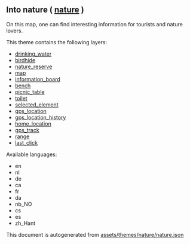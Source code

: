 [//]: # (WARNING: this file is automatically generated. Please find the sources at the bottom and edit those sources)

 Into nature ( [nature](https://mapcomplete.osm.be/nature) ) 
-------------------------------------------------------------



On this map, one can find interesting information for tourists and nature lovers.

This theme contains the following layers:



  - [drinking_water](../Layers/drinking_water.md)
  - [birdhide](../Layers/birdhide.md)
  - [nature_reserve](../Layers/nature_reserve.md)
  - [map](../Layers/map.md)
  - [information_board](../Layers/information_board.md)
  - [bench](../Layers/bench.md)
  - [picnic_table](../Layers/picnic_table.md)
  - [toilet](../Layers/toilet.md)
  - [selected_element](../Layers/selected_element.md)
  - [gps_location](../Layers/gps_location.md)
  - [gps_location_history](../Layers/gps_location_history.md)
  - [home_location](../Layers/home_location.md)
  - [gps_track](../Layers/gps_track.md)
  - [range](../Layers/range.md)
  - [last_click](../Layers/last_click.md)


Available languages:



  - en
  - nl
  - de
  - ca
  - fr
  - da
  - nb_NO
  - cs
  - es
  - zh_Hant
 

This document is autogenerated from [assets/themes/nature/nature.json](https://github.com/pietervdvn/MapComplete/blob/develop/assets/themes/nature/nature.json)
